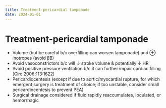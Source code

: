 ```yaml
---
title: Treatment-pericardial tamponade
date: 2024-01-01
---
```

# Treatment-pericardial tamponade

* Volume (but be careful b/c overfilling can worsen tamponade) and ⊕ inotropes (avoid βB)
* Avoid vasoconstrictors b/c will ↓ stroke volume & potentially ↓ HR
* Avoid positive pressure ventilation b/c it can further impair cardiac filling (Circ 2006;113:1622)
* Pericardiocentesis (except if due to aortic/myocardial rupture, for which emergent surgery is treatment of choice; if too unstable, consider small pericardiocentesis to prevent PEA)
* Surgical drainage considered if fluid rapidly reaccumulates, loculated, or hemorrhagic
